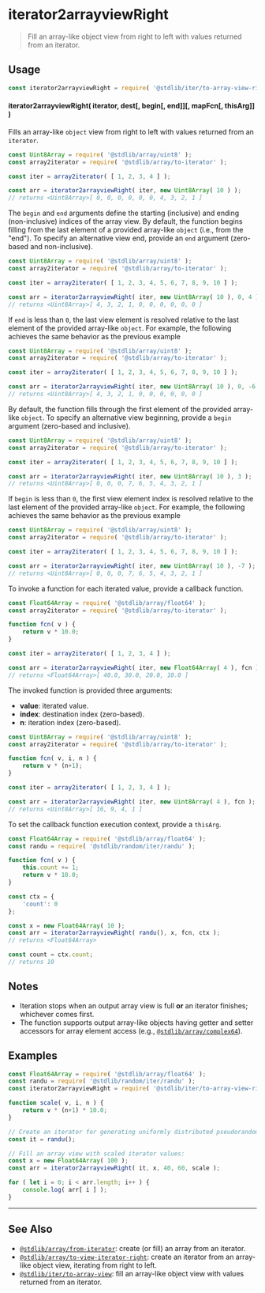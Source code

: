 <!--

@license Apache-2.0

Copyright (c) 2019 The Stdlib Authors.

Licensed under the Apache License, Version 2.0 (the "License");
you may not use this file except in compliance with the License.
You may obtain a copy of the License at

   http://www.apache.org/licenses/LICENSE-2.0

Unless required by applicable law or agreed to in writing, software
distributed under the License is distributed on an "AS IS" BASIS,
WITHOUT WARRANTIES OR CONDITIONS OF ANY KIND, either express or implied.
See the License for the specific language governing permissions and
limitations under the License.

-->

# iterator2arrayviewRight

> Fill an array-like object view from right to left with values returned from an iterator.

<!-- Section to include introductory text. Make sure to keep an empty line after the intro `section` element and another before the `/section` close. -->

<section class="intro">

</section>

<!-- /.intro -->

<!-- Package usage documentation. -->

<section class="usage">

## Usage

```javascript
const iterator2arrayviewRight = require( '@stdlib/iter/to-array-view-right' );
```

#### iterator2arrayviewRight( iterator, dest\[, begin\[, end]]\[, mapFcn\[, thisArg]] )

Fills an array-like `object` view from right to left with values returned from an `iterator`.

```javascript
const Uint8Array = require( '@stdlib/array/uint8' );
const array2iterator = require( '@stdlib/array/to-iterator' );

const iter = array2iterator( [ 1, 2, 3, 4 ] );

const arr = iterator2arrayviewRight( iter, new Uint8Array( 10 ) );
// returns <Uint8Array>[ 0, 0, 0, 0, 0, 0, 4, 3, 2, 1 ]
```

The `begin` and `end` arguments define the starting (inclusive) and ending (non-inclusive) indices of the array view. By default, the function begins filling from the last element of a provided array-like `object` (i.e., from the "end"). To specify an alternative view end, provide an `end` argument (zero-based and non-inclusive).

```javascript
const Uint8Array = require( '@stdlib/array/uint8' );
const array2iterator = require( '@stdlib/array/to-iterator' );

const iter = array2iterator( [ 1, 2, 3, 4, 5, 6, 7, 8, 9, 10 ] );

const arr = iterator2arrayviewRight( iter, new Uint8Array( 10 ), 0, 4 );
// returns <Uint8Array>[ 4, 3, 2, 1, 0, 0, 0, 0, 0, 0 ]
```

If `end` is less than `0`, the last view element is resolved relative to the last element of the provided array-like `object`. For example, the following achieves the same behavior as the previous example

```javascript
const Uint8Array = require( '@stdlib/array/uint8' );
const array2iterator = require( '@stdlib/array/to-iterator' );

const iter = array2iterator( [ 1, 2, 3, 4, 5, 6, 7, 8, 9, 10 ] );

const arr = iterator2arrayviewRight( iter, new Uint8Array( 10 ), 0, -6 );
// returns <Uint8Array>[ 4, 3, 2, 1, 0, 0, 0, 0, 0, 0 ]
```

By default, the function fills through the first element of the provided array-like `object`. To specify an alternative view beginning, provide a `begin` argument (zero-based and inclusive).

```javascript
const Uint8Array = require( '@stdlib/array/uint8' );
const array2iterator = require( '@stdlib/array/to-iterator' );

const iter = array2iterator( [ 1, 2, 3, 4, 5, 6, 7, 8, 9, 10 ] );

const arr = iterator2arrayviewRight( iter, new Uint8Array( 10 ), 3 );
// returns <Uint8Array>[ 0, 0, 0, 7, 6, 5, 4, 3, 2, 1 ]
```

If `begin` is less than `0`, the first view element index is resolved relative to the last element of the provided array-like `object`. For example, the following achieves the same behavior as the previous example

```javascript
const Uint8Array = require( '@stdlib/array/uint8' );
const array2iterator = require( '@stdlib/array/to-iterator' );

const iter = array2iterator( [ 1, 2, 3, 4, 5, 6, 7, 8, 9, 10 ] );

const arr = iterator2arrayviewRight( iter, new Uint8Array( 10 ), -7 );
// returns <Uint8Array>[ 0, 0, 0, 7, 6, 5, 4, 3, 2, 1 ]
```

To invoke a function for each iterated value, provide a callback function.

```javascript
const Float64Array = require( '@stdlib/array/float64' );
const array2iterator = require( '@stdlib/array/to-iterator' );

function fcn( v ) {
    return v * 10.0;
}

const iter = array2iterator( [ 1, 2, 3, 4 ] );

const arr = iterator2arrayviewRight( iter, new Float64Array( 4 ), fcn );
// returns <Float64Array>[ 40.0, 30.0, 20.0, 10.0 ]
```

The invoked function is provided three arguments:

-   **value**: iterated value.
-   **index**: destination index (zero-based).
-   **n**: iteration index (zero-based).

```javascript
const Uint8Array = require( '@stdlib/array/uint8' );
const array2iterator = require( '@stdlib/array/to-iterator' );

function fcn( v, i, n ) {
    return v * (n+1);
}

const iter = array2iterator( [ 1, 2, 3, 4 ] );

const arr = iterator2arrayviewRight( iter, new Uint8Array( 4 ), fcn );
// returns <Uint8Array>[ 16, 9, 4, 1 ]
```

To set the callback function execution context, provide a `thisArg`.

```javascript
const Float64Array = require( '@stdlib/array/float64' );
const randu = require( '@stdlib/random/iter/randu' );

function fcn( v ) {
    this.count += 1;
    return v * 10.0;
}

const ctx = {
    'count': 0
};

const x = new Float64Array( 10 );
const arr = iterator2arrayviewRight( randu(), x, fcn, ctx );
// returns <Float64Array>

const count = ctx.count;
// returns 10
```

</section>

<!-- /.usage -->

<!-- Package usage notes. Make sure to keep an empty line after the `section` element and another before the `/section` close. -->

<section class="notes">

## Notes

-   Iteration stops when an output array view is full **or** an iterator finishes; whichever comes first.
-   The function supports output array-like objects having getter and setter accessors for array element access (e.g., [`@stdlib/array/complex64`][@stdlib/array/complex64]).

</section>

<!-- /.notes -->

<!-- Package usage examples. -->

<section class="examples">

## Examples

<!-- eslint no-undef: "error" -->

```javascript
const Float64Array = require( '@stdlib/array/float64' );
const randu = require( '@stdlib/random/iter/randu' );
const iterator2arrayviewRight = require( '@stdlib/iter/to-array-view-right' );

function scale( v, i, n ) {
    return v * (n+1) * 10.0;
}

// Create an iterator for generating uniformly distributed pseudorandom numbers:
const it = randu();

// Fill an array view with scaled iterator values:
const x = new Float64Array( 100 );
const arr = iterator2arrayviewRight( it, x, 40, 60, scale );

for ( let i = 0; i < arr.length; i++ ) {
    console.log( arr[ i ] );
}
```

</section>

<!-- /.examples -->

<!-- Section to include cited references. If references are included, add a horizontal rule *before* the section. Make sure to keep an empty line after the `section` element and another before the `/section` close. -->

<section class="references">

</section>

<!-- /.references -->

<!-- Section for related `stdlib` packages. Do not manually edit this section, as it is automatically populated. -->

<section class="related">

* * *

## See Also

-   <span class="package-name">[`@stdlib/array/from-iterator`][@stdlib/array/from-iterator]</span><span class="delimiter">: </span><span class="description">create (or fill) an array from an iterator.</span>
-   <span class="package-name">[`@stdlib/array/to-view-iterator-right`][@stdlib/array/to-view-iterator-right]</span><span class="delimiter">: </span><span class="description">create an iterator from an array-like object view, iterating from right to left.</span>
-   <span class="package-name">[`@stdlib/iter/to-array-view`][@stdlib/iter/to-array-view]</span><span class="delimiter">: </span><span class="description">fill an array-like object view with values returned from an iterator.</span>

</section>

<!-- /.related -->

<!-- Section for all links. Make sure to keep an empty line after the `section` element and another before the `/section` close. -->

<section class="links">

[@stdlib/array/complex64]: https://github.com/stdlib-js/stdlib/tree/develop/lib/node_modules/%40stdlib/array/complex64

<!-- <related-links> -->

[@stdlib/array/from-iterator]: https://github.com/stdlib-js/stdlib/tree/develop/lib/node_modules/%40stdlib/array/from-iterator

[@stdlib/array/to-view-iterator-right]: https://github.com/stdlib-js/stdlib/tree/develop/lib/node_modules/%40stdlib/array/to-view-iterator-right

[@stdlib/iter/to-array-view]: https://github.com/stdlib-js/stdlib/tree/develop/lib/node_modules/%40stdlib/iter/to-array-view

<!-- </related-links> -->

</section>

<!-- /.links -->
